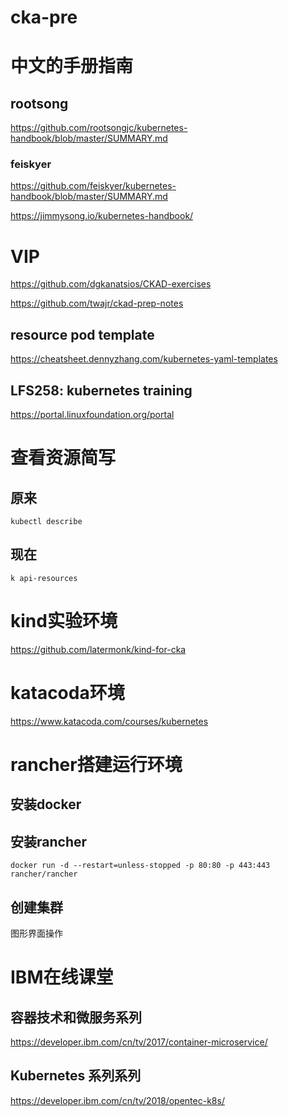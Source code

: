 # cka-pre

# 中文的手册指南

## rootsong
https://github.com/rootsongjc/kubernetes-handbook/blob/master/SUMMARY.md

### feiskyer
https://github.com/feiskyer/kubernetes-handbook/blob/master/SUMMARY.md



https://jimmysong.io/kubernetes-handbook/


# VIP

https://github.com/dgkanatsios/CKAD-exercises 

https://github.com/twajr/ckad-prep-notes   


## resource pod template 
https://cheatsheet.dennyzhang.com/kubernetes-yaml-templates   


##  LFS258: kubernetes training

https://portal.linuxfoundation.org/portal


# 查看资源简写
## 原来
```
kubectl describe

```

## 现在

```
k api-resources
```



#  kind实验环境

https://github.com/latermonk/kind-for-cka

# katacoda环境

https://www.katacoda.com/courses/kubernetes  


#  rancher搭建运行环境

## 安装docker

## 安装rancher
```
docker run -d --restart=unless-stopped -p 80:80 -p 443:443 rancher/rancher

```

## 创建集群
图形界面操作



# IBM在线课堂

## 容器技术和微服务系列
https://developer.ibm.com/cn/tv/2017/container-microservice/


## Kubernetes 系列系列
https://developer.ibm.com/cn/tv/2018/opentec-k8s/
